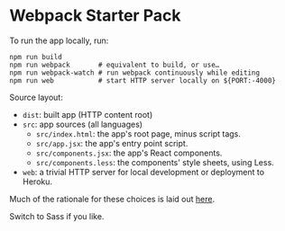 # Webpack Starter Pack

To run the app locally, run:

    npm run build
    npm run webpack       # equivalent to build, or use…
    npm run webpack-watch # run webpack continuously while editing
    npm run web           # start HTTP server locally on ${PORT:-4000}

Source layout:

* `dist`: built app (HTTP content root)
* `src`: app sources (all languages)
    * `src/index.html`: the app's root page, minus script tags.
    * `src/app.jsx`: the app's entry point script.
    * `src/components.jsx`: the app's React components.
    * `src/components.less`: the components' style sheets, using Less.
* `web`: a trivial HTTP server for local development or deployment to Heroku.

Much of the rationale for these choices is laid out [here](http://grimoire.ca/).

Switch to Sass if you like.
